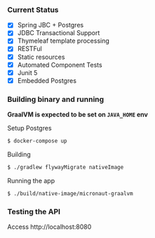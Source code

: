 ### Current Status

* [x] Spring JBC + Postgres
* [x] JDBC Transactional Support
* [x] Thymeleaf template processing
* [x] RESTFul
* [x] Static resources
* [x] Automated Component Tests
* [x] Junit 5
* [x] Embedded Postgres

### Building binary and running

**GraalVM is expected to be set on `JAVA_HOME` env**

Setup Postgres

```bash
$ docker-compose up
```

Building
```bash
$ ./gradlew flywayMigrate nativeImage
```

Running the app 
```bash
$ ./build/native-image/micronaut-graalvm
```

### Testing the API

Access http://localhost:8080
